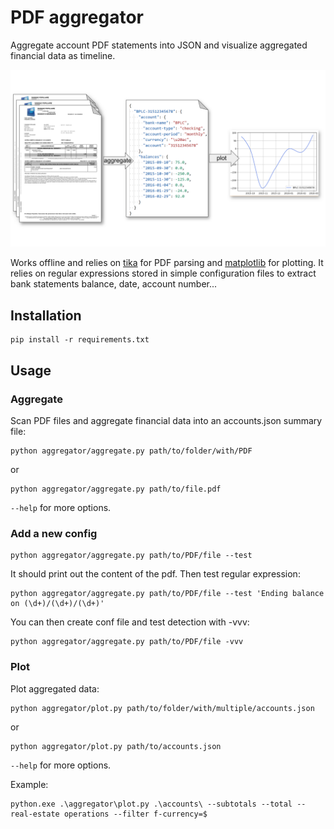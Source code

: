 # PDF aggregator

Aggregate account PDF statements into JSON and visualize aggregated financial data as timeline.

![PDF aggregator](https://raw.githubusercontent.com/finetjul/pdf-aggregator/master/docs/pdf-aggregator.svg)

Works offline and relies on [tika](https://tika.apache.org/) for PDF parsing and [matplotlib](https://matplotlib.org/) for plotting.
It relies on regular expressions stored in simple configuration files to extract bank statements balance, date, account number...

## Installation

```
pip install -r requirements.txt
```

## Usage

### Aggregate
Scan PDF files and aggregate financial data into an accounts.json summary file:

```
python aggregator/aggregate.py path/to/folder/with/PDF
```

or

```
python aggregator/aggregate.py path/to/file.pdf
```

```--help``` for more options.

### Add a new config

```
python aggregator/aggregate.py path/to/PDF/file --test
```

It should print out the content of the pdf. Then test regular expression:

```
python aggregator/aggregate.py path/to/PDF/file --test 'Ending balance on (\d+)/(\d+)/(\d+)'
```

You can then create conf file and test detection with -vvv:

```
python aggregator/aggregate.py path/to/PDF/file -vvv
```


### Plot
Plot aggregated data:

```
python aggregator/plot.py path/to/folder/with/multiple/accounts.json
```

or

```
python aggregator/plot.py path/to/accounts.json
```

```--help``` for more options.

Example:

```
python.exe .\aggregator\plot.py .\accounts\ --subtotals --total --real-estate operations --filter f-currency=$
```
